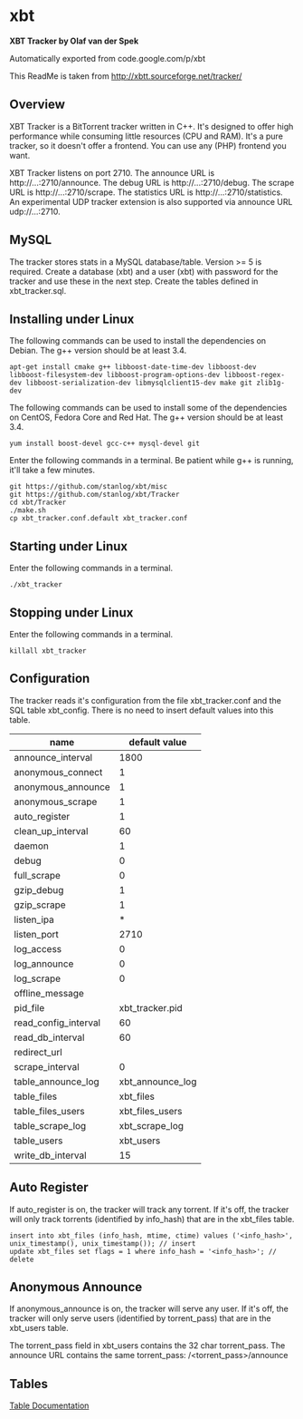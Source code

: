 # xbt
**XBT Tracker by Olaf van der Spek**

Automatically exported from code.google.com/p/xbt

This ReadMe is taken from http://xbtt.sourceforge.net/tracker/

## Overview
XBT Tracker is a BitTorrent tracker written in C++. It's designed to offer high performance while consuming little resources (CPU and RAM). It's a pure tracker, so it doesn't offer a frontend. You can use any (PHP) frontend you want.

XBT Tracker listens on port 2710. The announce URL is http://...:2710/announce. The debug URL is http://...:2710/debug. The scrape URL is http://...:2710/scrape. The statistics URL is http://...:2710/statistics. An experimental UDP tracker extension is also supported via announce URL udp://...:2710.

## MySQL
The tracker stores stats in a MySQL database/table. Version >= 5 is required. Create a database (xbt) and a user (xbt) with password for the tracker and use these in the next step. Create the tables defined in xbt_tracker.sql. 

## Installing under Linux
The following commands can be used to install the dependencies on Debian. The g++ version should be at least 3.4.

    apt-get install cmake g++ libboost-date-time-dev libboost-dev libboost-filesystem-dev libboost-program-options-dev libboost-regex-dev libboost-serialization-dev libmysqlclient15-dev make git zlib1g-dev

The following commands can be used to install some of the dependencies on CentOS, Fedora Core and Red Hat. The g++ version should be at least 3.4.

    yum install boost-devel gcc-c++ mysql-devel git

Enter the following commands in a terminal. Be patient while g++ is running, it'll take a few minutes.

    git https://github.com/stanlog/xbt/misc
    git https://github.com/stanlog/xbt/Tracker
    cd xbt/Tracker
    ./make.sh
    cp xbt_tracker.conf.default xbt_tracker.conf

## Starting under Linux
Enter the following commands in a terminal.

    ./xbt_tracker

## Stopping under Linux
Enter the following commands in a terminal.

    killall xbt_tracker

## Configuration

The tracker reads it's configuration from the file xbt_tracker.conf and the SQL table xbt_config. There is no need to insert default values into this table.

name | default value
--- | ---
announce_interval | 1800
anonymous_connect | 1
anonymous_announce | 1
anonymous_scrape | 1
auto_register | 1
clean_up_interval | 60
daemon | 1
debug | 0
full_scrape | 0
gzip_debug | 1
gzip_scrape | 1
listen_ipa | *
listen_port | 2710
log_access | 0
log_announce | 0
log_scrape | 0
offline_message |
pid_file | xbt_tracker.pid
read_config_interval | 60
read_db_interval | 60
redirect_url |
scrape_interval | 0
table_announce_log | xbt_announce_log
table_files | xbt_files
table_files_users | xbt_files_users
table_scrape_log | xbt_scrape_log
table_users | xbt_users
write_db_interval | 15

## Auto Register

If auto_register is on, the tracker will track any torrent. If it's off, the tracker will only track torrents (identified by info_hash) that are in the xbt_files table.

    insert into xbt_files (info_hash, mtime, ctime) values ('<info_hash>', unix_timestamp(), unix_timestamp()); // insert
    update xbt_files set flags = 1 where info_hash = '<info_hash>'; // delete

## Anonymous Announce

If anonymous_announce is on, the tracker will serve any user. If it's off, the tracker will only serve users (identified by torrent_pass) that are in the xbt_users table.

The torrent_pass field in xbt_users contains the 32 char torrent_pass. The announce URL contains the same torrent_pass: /<torrent_pass>/announce

## Tables
[Table Documentation](http://visigod.com/xbt-tracker/table-documentation "Documentation to visigod.com")
